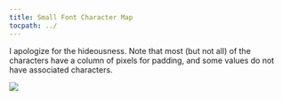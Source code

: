 ```yaml
---
title: Small Font Character Map
tocpath: ../
---
```


I apologize for the hideousness. Note that most (but not all) of the
characters have a column of pixels for padding, and some values do
not have associated characters.

![](../img/smfont.png)
